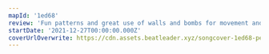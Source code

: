 ```yaml
---
mapId: '1ed68'
review: 'Fun patterns and great use of walls and bombs for movement and emphasis make this map stand out. The accessible full difficulty spread also makes this an ideal map for newer players to hone their skills. The perfect map to work off those holiday indulgences!'
startDate: '2021-12-27T00:00:00.000Z'
coverUrlOverwrite: https://cdn.assets.beatleader.xyz/songcover-1ed68-petcheetah.jpg
---
```

